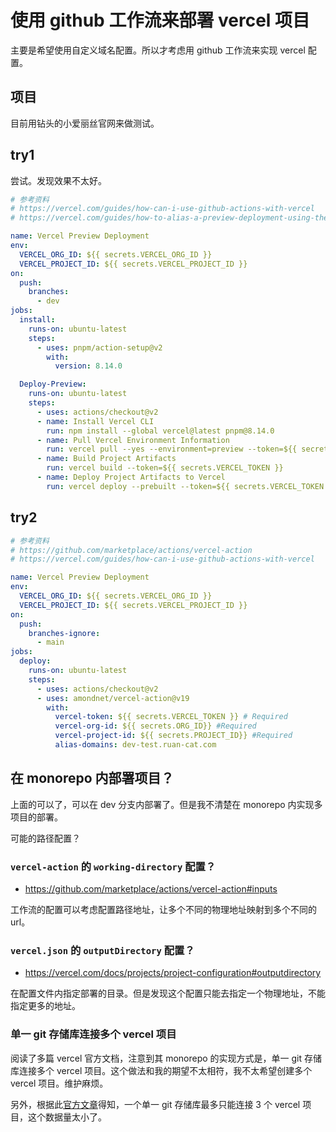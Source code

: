 # 使用 github 工作流来部署 vercel 项目

主要是希望使用自定义域名配置。所以才考虑用 github 工作流来实现 vercel 配置。

## 项目

目前用钻头的小爱丽丝官网来做测试。

## try1

尝试。发现效果不太好。

```yaml
# 参考资料
# https://vercel.com/guides/how-can-i-use-github-actions-with-vercel
# https://vercel.com/guides/how-to-alias-a-preview-deployment-using-the-cli

name: Vercel Preview Deployment
env:
  VERCEL_ORG_ID: ${{ secrets.VERCEL_ORG_ID }}
  VERCEL_PROJECT_ID: ${{ secrets.VERCEL_PROJECT_ID }}
on:
  push:
    branches:
      - dev
jobs:
  install:
    runs-on: ubuntu-latest
    steps:
      - uses: pnpm/action-setup@v2
        with:
          version: 8.14.0

  Deploy-Preview:
    runs-on: ubuntu-latest
    steps:
      - uses: actions/checkout@v2
      - name: Install Vercel CLI
        run: npm install --global vercel@latest pnpm@8.14.0
      - name: Pull Vercel Environment Information
        run: vercel pull --yes --environment=preview --token=${{ secrets.VERCEL_TOKEN }}
      - name: Build Project Artifacts
        run: vercel build --token=${{ secrets.VERCEL_TOKEN }}
      - name: Deploy Project Artifacts to Vercel
        run: vercel deploy --prebuilt --token=${{ secrets.VERCEL_TOKEN }} && vercel alias set dev-test ruan-cat.com
```

## try2

```yaml
# 参考资料
# https://github.com/marketplace/actions/vercel-action
# https://vercel.com/guides/how-can-i-use-github-actions-with-vercel

name: Vercel Preview Deployment
env:
  VERCEL_ORG_ID: ${{ secrets.VERCEL_ORG_ID }}
  VERCEL_PROJECT_ID: ${{ secrets.VERCEL_PROJECT_ID }}
on:
  push:
    branches-ignore:
      - main
jobs:
  deploy:
    runs-on: ubuntu-latest
    steps:
      - uses: actions/checkout@v2
      - uses: amondnet/vercel-action@v19
        with:
          vercel-token: ${{ secrets.VERCEL_TOKEN }} # Required
          vercel-org-id: ${{ secrets.ORG_ID}} #Required
          vercel-project-id: ${{ secrets.PROJECT_ID}} #Required
          alias-domains: dev-test.ruan-cat.com
```

## 在 monorepo 内部署项目？

上面的可以了，可以在 dev 分支内部署了。但是我不清楚在 monorepo 内实现多项目的部署。

可能的路径配置？

### `vercel-action` 的 `working-directory` 配置？

- https://github.com/marketplace/actions/vercel-action#inputs

工作流的配置可以考虑配置路径地址，让多个不同的物理地址映射到多个不同的 url。

### `vercel.json` 的 `outputDirectory` 配置？

- https://vercel.com/docs/projects/project-configuration#outputdirectory

在配置文件内指定部署的目录。但是发现这个配置只能去指定一个物理地址，不能指定更多的地址。

### 单一 git 存储库连接多个 vercel 项目

阅读了多篇 vercel 官方文档，注意到其 monorepo 的实现方式是，单一 git 存储库连接多个 vercel 项目。这个做法和我的期望不太相符，我不太希望创建多个 vercel 项目。维护麻烦。

另外，根据此[官方文章](https://vercel.com/docs/limits/overview#general-limits)得知，一个单一 git 存储库最多只能连接 3 个 vercel 项目，这个数据量太小了。
